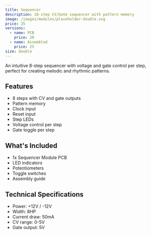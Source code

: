 ```yaml
---
title: Sequencer
description: 18-step CV/Gate sequencer with pattern memory
image: /images/modules/placeholder-double.svg
price: 25
versions:
  - name: PCB
    price: 20
  - name: Assembled
    price: 25
size: double
---
```


An intuitive 8-step sequencer with voltage and gate control per step, perfect for creating melodic and rhythmic patterns.

## Features

- 8 steps with CV and gate outputs
- Pattern memory
- Clock input
- Reset input
- Step LEDs
- Voltage control per step
- Gate toggle per step

## What's Included

- 1x Sequencer Module PCB
- LED indicators
- Potentiometers
- Toggle switches
- Assembly guide

## Technical Specifications

- Power: +12V / -12V
- Width: 8HP
- Current draw: 50mA
- CV range: 0-5V
- Gate output: 5V 